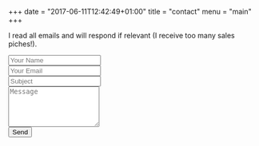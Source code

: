 +++
date = "2017-06-11T12:42:49+01:00"
title = "contact"
menu = "main"
+++

I read all emails and will respond if relevant (I receive too many sales piches!). 

<div class="form">
 <form name="contact" action="/" role="form" class="contactForm" netlify>
   <input type="hidden" name="form-name" value="contact">
     <div class="form-group">
       <input type="text" name="name" class="form-control input-text" id="name" placeholder="Your Name" data-rule="minlen:4" data-msg="Please enter at least 4 chars">
       <div class="validation"></div>
     </div>
     <div class="form-group">
       <input type="email" class="form-control input-text" name="email" id="email" placeholder="Your Email" data-rule="email" data-msg="Please enter a valid email">
       <div class="validation"></div>
     </div>
     <div class="form-group">
       <input type="text" class="form-control input-text" name="subject" id="subject" placeholder="Subject" data-rule="minlen:4" data-msg="Please enter at least 8 chars of subject">
       <div class="validation"></div>
     </div>
     <div class="form-group">
        <textarea class="form-control input-text text-area" name="message" rows="5" data-rule="required" data-msg="Please write something for us" placeholder="Message"></textarea>
        <div class="validation"></div>
     </div>
     <div>
     <button>Send</button>    
   </div>
 </form>
</div>

